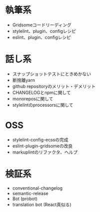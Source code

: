 # 執筆系
- Gridsomeコードリーディング
- stylelint、plugin、configレシピ
- eslint、plugin、configレシピ

# 話し系
- スナップショットテストにときめかない
- 断捨離yarn
- github repositoryのメリット・デメリット
- CHANGELOGとnpmに関して
- monoreposに関して
- stylelintのprocessorsに関して

# OSS
- stylelint-config-ecssの完成
- eslint-plugin-gridsomeの改良
- markuplintのリファクタ、ヘルプ

# 検証系
- conventional-changelog
- semantic-release
- Bot (probot)
- translation bot (React真似る)
